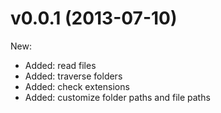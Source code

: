 # v0.0.1 (2013-07-10)

New:

- Added: read files
- Added: traverse folders
- Added: check extensions
- Added: customize folder paths and file paths